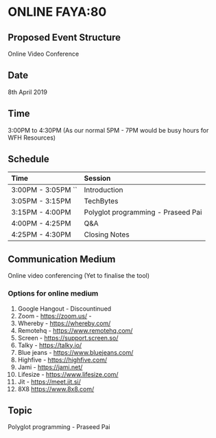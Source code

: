 
# ONLINE FAYA:80

## Proposed Event Structure
Online Video Conference

## Date
  8th April 2019  
## Time
  3:00PM to 4:30PM (As our normal 5PM - 7PM would be busy hours for WFH Resources)
  
## Schedule 

| Time                               | Session                           |
|:-----------------------------------|:----------------------------------|
| 3:00PM - 3:05PM    ``              | Introduction                      |
| 3:05PM - 3:15PM                    | TechBytes                         | 
| 3:15PM - 4:00PM                    | Polyglot programming - Praseed Pai|
| 4:00PM - 4:25PM                    | Q&A                               | 
| 4:25PM - 4:30PM                    | Closing Notes                    |
  
## Communication Medium
Online video conferencing (Yet to finalise the tool)
### Options for online medium
1. Google Hangout - Discountinued
2. Zoom  - https://zoom.us/         - 
3. Whereby - https://whereby.com/
4. Remotehq - https://www.remotehq.com/
5. Screen - https://support.screen.so/
6. Talky - https://talky.io/
7. Blue jeans - https://www.bluejeans.com/
8. Highfive - https://highfive.com/
9. Jami - https://jami.net/
10. Lifesize - https://www.lifesize.com/
11. Jit - https://meet.jit.si/
12. 8X8 https://www.8x8.com/
 


## Topic
Polyglot programming - Praseed Pai


